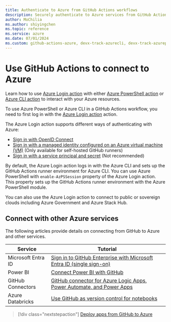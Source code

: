 ```yaml
--- 
title: Authenticate to Azure from GitHub Actions workflows
description: Securely authenticate to Azure services from GitHub Actions workflows using Azure Login action and manage your Azure resources.
author: MoChilia 
ms.author: shiyingchen 
ms.topic: reference
ms.service: azure 
ms.date: 07/01/2024
ms.custom: github-actions-azure, devx-track-azurecli, devx-track-azurepowershell, linux-related-content
---
```


# Use GitHub Actions to connect to Azure

Learn how to use [Azure Login action](https://github.com/Azure/login) with either [Azure PowerShell action](https://github.com/Azure/PowerShell) or [Azure CLI action](https://github.com/Azure/CLI) to interact with your Azure resources.

To use Azure PowerShell or Azure CLI in a GitHub Actions workflow, you need to first log in with the [Azure Login action](https://github.com/marketplace/actions/azure-login) action.

The Azure Login action supports different ways of authenticating with Azure:

* [Sign in with OpenID Connect](connect-from-azure-oidc.md) 
* [Sign in with a managed identity configured on an Azure virtual machine (VM)](connect-from-azure-identity.md) (Only available for self-hosted GitHub runners)
* [Sign in with a service principal and secret](connect-from-azure-secret.md) (Not recommended)

By default, the Azure Login action logs in with the Azure CLI and sets up the GitHub Actions runner environment for Azure CLI. You can use Azure PowerShell with `enable-AzPSSession` property of the Azure Login action. This property sets up the GitHub Actions runner environment with the Azure PowerShell module.

You can also use the Azure Login action to connect to public or sovereign clouds including Azure Government and Azure Stack Hub.

## Connect with other Azure services

The following articles provide details on connecting from GitHub to Azure and other services.  

| Service | Tutorial |
|-|-|
| Microsoft Entra ID | [Sign in to GitHub Enterprise with Microsoft Entra ID (single sign-on)](/azure/active-directory/saas-apps/github-tutorial)
| Power BI | [Connect Power BI with GitHub](/power-bi/service-connect-to-github)
| GitHub Connectors | [GitHub connector for Azure Logic Apps, Power Automate, and Power Apps](/connectors/github/)
| Azure Databricks | [Use GitHub as version control for notebooks](/azure/databricks/notebooks/github-version-control) 

> [!div class="nextstepaction"]
> [Deploy apps from GitHub to Azure](deploy-to-azure.md)
